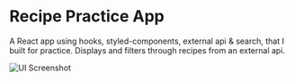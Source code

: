 # Recipe Practice App
A React app using hooks, styled-components, external api & search, that I built for practice.
Displays and filters through recipes from an external api.

![UI Screenshot](https://github.com/leshayface/4-recipe-api-hooks/blob/develop/UI-screenshot-2.png?raw=true)
